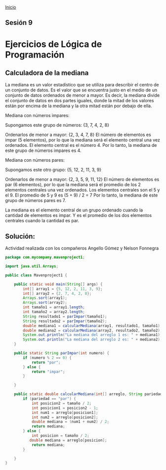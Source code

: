 <!-- No borrar o modificar -->
[Inicio](./index.md)

## Sesión 9 


<!-- Su documentación aquí -->

# Ejercicios de Lógica de Programación

 ## Calculadora de la mediana

La mediana es un valor estadístico que se utiliza para describir el centro de un conjunto de datos. Es el valor que se encuentra justo en el medio de un conjunto de datos ordenados de menor a mayor. Es decir, la mediana divide el conjunto de datos en dos partes iguales, donde la mitad de los valores están por encima de la mediana y la otra mitad están por debajo de ella.

Mediana con números impares:

Supongamos este grupo de números: {3, 7, 4, 2, 8}

Ordenarlos de menor a mayor: {2, 3, 4, 7, 8} El número de elementos es impar (5 elementos), por lo que la mediana será el elemento central una vez ordenados. El elemento central es el número 4. Por lo tanto, la mediana de este grupo de números impares es 4.

Mediana con números pares:

Supongamos este otro grupo: {5, 12, 2, 11, 3, 9}

Ordenarlos de menor a mayor: {2, 3, 5, 9, 11, 12} El número de elementos es par (6 elementos), por lo que la mediana será el promedio de los 2 elementos centrales una vez ordenados. Los elementos centrales son el 5 y el 9. El promedio de 5 y 9 es (5 + 9) / 2 = 7 Por lo tanto, la mediana de este grupo de números pares es 7.

La mediana es el elemento central de un grupo ordenado cuando la cantidad de elementos es impar. Y es el promedio de los dos elementos centrales cuando la cantidad es par.

## Solución: 

Actividad realizada con los compañeros Angello Gómez y Nelson Fonnegra

```java
package com.mycompany.mavenproject1;

import java.util.Arrays;

public class Mavenproject1 {

    public static void main(String[] args) {
        int[] array1 = {5, 12, 2, 11, 3, 9};
        int[] array2 = {2, 7, 4, 2, 8};
        Arrays.sort(array1);
        Arrays.sort(array2);
        int tamaño1 = array1.length;
        int tamaño2 = array2.length;
        String resultado1 = parImpar(tamaño1);
        String resultado2 = parImpar(tamaño2);
        double mediana1 = calcularMediana(array1, resultado1, tamaño1);
        double mediana2 = calcularMediana(array2, resultado2, tamaño2);
        System.out.println("La mediana del arreglo 1 es: " + mediana1);
        System.out.println("La mediana del arreglo 2 es: " + mediana2);
    }

    public static String parImpar(int numero) {
        if (numero % 2 == 0) {
            return "par";
        } else {
            return "impar";
        }

    }

    public static double calcularMediana(int[] arreglo, String pariedad, int tamaño) {
        if (pariedad == "par") {
            int posicion2 = tamaño / 2;
            int posicion1 = posicion2 - 1;
            int num1 = arreglo[posicion1];
            int num2 = arreglo[posicion2];
            double mediana = (num1 + num2) / 2;
            return mediana;
        } else {
            int posicion = tamaño / 2;
           double mediana = arreglo[posicion];
            return mediana;
        }

    }
}
```




